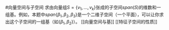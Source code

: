 #向量空间与子空间
求由向量组$S = \{v_1, ..., v_k\}$张成的子空间$span(S)$的维数和一组基。例如，本题中$span\{β_1, β_2, β_3\}$是一个二维子空间（一个平面），可以让你求出这个子空间的一组基（如{$β_1, β_2$}）。 [[向量空间与基]]  [[特征子空间的性质]]